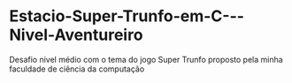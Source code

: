 # Estacio-Super-Trunfo-em-C---Nivel-Aventureiro
Desafio nivel médio com o tema do jogo Super Trunfo proposto pela minha faculdade de ciência da computação
